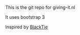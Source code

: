 This is the git repo for giving-it.nl

It uses bootstrap 3

Inspired by [BlackTie](http://blacktie.co/2013/10/kelvin-resume-theme/)